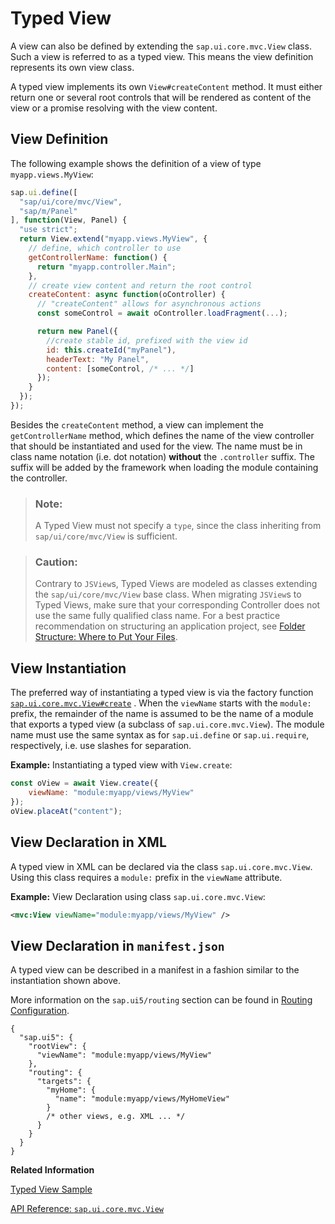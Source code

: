 <!-- loioe6bb33d076dc4f23be50c082c271b9f0 -->

# Typed View

A view can also be defined by extending the `sap.ui.core.mvc.View` class. Such a view is referred to as a typed view. This means the view definition represents its own view class.



A typed view implements its own `View#createContent` method. It must either return one or several root controls that will be rendered as content of the view or a promise resolving with the view content.



<a name="loioe6bb33d076dc4f23be50c082c271b9f0__section_fx1_wqz_y4b"/>

## View Definition

The following example shows the definition of a view of type `myapp.views.MyView`:

```js
sap.ui.define([
  "sap/ui/core/mvc/View",
  "sap/m/Panel"
], function(View, Panel) {
  "use strict";
  return View.extend("myapp.views.MyView", {
    // define, which controller to use
    getControllerName: function() {
      return "myapp.controller.Main";
    },
    // create view content and return the root control
    createContent: async function(oController) {
      // "createContent" allows for asynchronous actions
      const someControl = await oController.loadFragment(...);

      return new Panel({
        //create stable id, prefixed with the view id
        id: this.createId("myPanel"),
        headerText: "My Panel",
        content: [someControl, /* ... */]
      });
    }
  });
});
```

Besides the `createContent` method, a view can implement the `getControllerName` method, which defines the name of the view controller that should be instantiated and used for the view. The name must be in class name notation \(i.e. dot notation\) **without** the `.controller` suffix. The suffix will be added by the framework when loading the module containing the controller.

> ### Note:  
> A Typed View must not specify a `type`, since the class inheriting from `sap/ui/core/mvc/View` is sufficient.

> ### Caution:  
> Contrary to `JSView`s, Typed Views are modeled as classes extending the `sap/ui/core/mvc/View` base class. When migrating `JSView`s to Typed Views, make sure that your corresponding Controller does not use the same fully qualified class name. For a best practice recommendation on structuring an application project, see [Folder Structure: Where to Put Your Files](../05_Developing_Apps/folder-structure-where-to-put-your-files-003f755.md).



<a name="loioe6bb33d076dc4f23be50c082c271b9f0__section_w3x_msz_y4b"/>

## View Instantiation

The preferred way of instantiating a typed view is via the factory function [`sap.ui.core.mvc.View#create`](https://ui5.sap.com/#/api/sap.ui.core.mvc.View/methods/sap.ui.core.mvc.View.create) . When the `viewName` starts with the `module:` prefix, the remainder of the name is assumed to be the name of a module that exports a typed view \(a subclass of `sap.ui.core.mvc.View`\). The module name must use the same syntax as for `sap.ui.define` or `sap.ui.require`, respectively, i.e. use slashes for separation.

**Example:** Instantiating a typed view with `View.create`:

```js
const oView = await View.create({
    viewName: "module:myapp/views/MyView"
});
oView.placeAt("content");
```



<a name="loioe6bb33d076dc4f23be50c082c271b9f0__section_wjs_psz_y4b"/>

## View Declaration in XML

A typed view in XML can be declared via the class `sap.ui.core.mvc.View`. Using this class requires a `module:` prefix in the `viewName` attribute.

**Example:** View Declaration using class `sap.ui.core.mvc.View`:

```xml
<mvc:View viewName="module:myapp/views/MyView" />
```



<a name="loioe6bb33d076dc4f23be50c082c271b9f0__section_gjh_kdr_k1c"/>

## View Declaration in `manifest.json`

A typed view can be described in a manifest in a fashion similar to the instantiation shown above.

More information on the `sap.ui5/routing` section can be found in [Routing Configuration](routing-configuration-9023130.md).

```
{
  "sap.ui5": {
    "rootView": {
      "viewName": "module:myapp/views/MyView"
    },
    "routing": {
      "targets": {
        "myHome": {
          "name": "module:myapp/views/MyHomeView"
        }
        /* other views, e.g. XML ... */
      }
    }
  }
}
```

**Related Information**  


[Typed View Sample](https://ui5.sap.com/entity/sap.ui.core.mvc.View/sample/sap.ui.core.sample.View.navigationTypedView)

[API Reference: `sap.ui.core.mvc.View`](https://ui5.sap.com/#/api/sap.ui.core.mvc.View)

